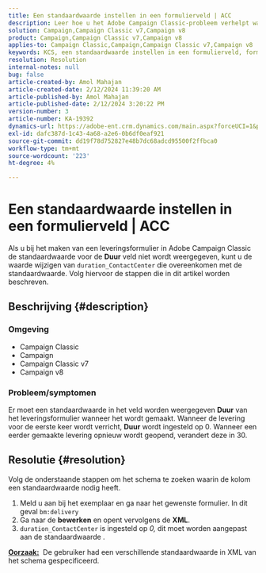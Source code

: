 ```yaml
---
title: Een standaardwaarde instellen in een formulierveld | ACC
description: Leer hoe u het Adobe Campaign Classic-probleem verhelpt waarbij de standaardwaarde niet wordt weergegeven in het veld Duur van het leveringsformulier.
solution: Campaign,Campaign Classic v7,Campaign v8
product: Campaign,Campaign Classic v7,Campaign v8
applies-to: Campaign Classic,Campaign,Campaign Classic v7,Campaign v8
keywords: KCS, een standaardwaarde instellen in een formulierveld, formulierveld, ACC, campagne, Campaign Classic, schema, XML
resolution: Resolution
internal-notes: null
bug: false
article-created-by: Amol Mahajan
article-created-date: 2/12/2024 11:39:20 AM
article-published-by: Amol Mahajan
article-published-date: 2/12/2024 3:20:22 PM
version-number: 3
article-number: KA-19392
dynamics-url: https://adobe-ent.crm.dynamics.com/main.aspx?forceUCI=1&pagetype=entityrecord&etn=knowledgearticle&id=e0d78559-9bc9-ee11-9079-6045bd006b4b
exl-id: dafc387d-1c43-4a68-a2e6-0b6df0eaf921
source-git-commit: dd19f78d752827e48b7dc68adcd95500f2ffbca0
workflow-type: tm+mt
source-wordcount: '223'
ht-degree: 4%

---
```


# Een standaardwaarde instellen in een formulierveld | ACC


Als u bij het maken van een leveringsformulier in Adobe Campaign Classic de standaardwaarde voor de <b>Duur</b> veld niet wordt weergegeven, kunt u de waarde wijzigen van `duration_ContactCenter` die overeenkomen met de standaardwaarde. Volg hiervoor de stappen die in dit artikel worden beschreven.

## Beschrijving {#description}


### <b>Omgeving</b>

- Campaign Classic
- Campaign
- Campaign Classic v7
- Campaign v8




### <b>Probleem/symptomen</b>

Er moet een standaardwaarde in het veld worden weergegeven <b>Duur</b> van het leveringsformulier wanneer het wordt gemaakt. Wanneer de levering voor de eerste keer wordt verricht, <b>Duur</b> wordt ingesteld op 0. Wanneer een eerder gemaakte levering opnieuw wordt geopend, verandert deze in 30.


## Resolutie {#resolution}


Volg de onderstaande stappen om het schema te zoeken waarin de kolom een standaardwaarde nodig heeft.

1. Meld u aan bij het exemplaar en ga naar het gewenste formulier. In dit geval `bm:delivery`
2. Ga naar de <b>bewerken</b> en opent vervolgens de <b>XML</b>.
3. `duration_ContactCenter` is ingesteld op *0,* dit moet worden aangepast aan de standaardwaarde .




<b><u>Oorzaak:</u></b>  De gebruiker had een verschillende standaardwaarde in XML van het schema gespecificeerd.
